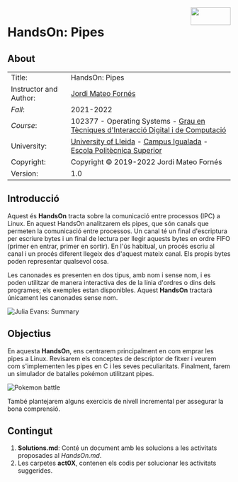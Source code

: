 <img align="right" width="90" height="40" src="https://user-images.githubusercontent.com/61190134/103407124-a0fe6380-4b5d-11eb-9692-a7a372f816a2.png">

# HandsOn: Pipes

## About 

|            |                                              |  
| ---------- | -------------------------                    |  
| Title:     | HandsOn: Pipes       |  
| Instructor and Author:| [Jordi Mateo Fornés](http:jordimateofornes.com)                           |  
| *Fall*:      | 2021-2022                                   |  
| *Course*:    |    102377 - Operating Systems - [Grau en Tècniques d'Interacció Digital i de Computació](http://www.grauinteraccioicomputacio.udl.cat/ca/index.html) |
| University:     | [University of Lleida](http://www.udl.cat/ca/) - [Campus Igualada](http://www.campusigualada.udl.cat/ca/) - [Escola Politècnica Superior](http://www.eps.udl.cat/ca/)       |  
| Copyright: | Copyright © 2019-2022 Jordi Mateo Fornés     |  
| Version:   | 1.0

## Introducció

Aquest és **HandsOn** tracta sobre la comunicació entre processos (IPC) a Linux. En aquest HandsOn analitzarem els pipes, que són canals que permeten la comunicació entre processos. Un canal té un final d'escriptura per escriure bytes i un final de lectura per llegir aquests bytes en ordre FIFO (primer en entrar, primer en sortir). En l'ús habitual, un procés escriu al canal i un procés diferent llegeix des d'aquest mateix canal. Els propis bytes poden representar qualsevol cosa.

Les canonades es presenten en dos tipus, amb nom i sense nom, i es poden utilitzar de manera interactiva des de la línia d'ordres o dins dels programes; els exemples estan disponibles. Aquest **HandsOn** tractarà únicament les canonades sense nom. 


![Julia Evans: Summary](https://pbs.twimg.com/media/DaROZeQW4AEMUl5?format=jpg&name=large)

## Objectius

En aquesta **HandsOn**, ens centrarem principalment en com emprar les pipes a Linux. Revisarem els conceptes de descriptor de fitxer i veurem com s'implementen les pipes en C i les seves peculiaritats. Finalment, farem un simulador de batalles pokémon utilitzant pipes.

![Pokemon battle](https://static.wikia.nocookie.net/essentialsdocs/images/7/70/Battle.png/revision/latest?cb=20190219202514)

També plantejarem alguns exercicis de nivell incremental per assegurar la bona comprensió.

## Contingut

1. **Solutions.md**: Conté un document amb les solucions a les activitats proposades al *HandsOn.md*.
2. Les carpetes **act0X**, contenen els codis per solucionar les activitats suggerides.

